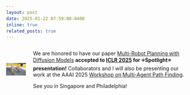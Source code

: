 ```yaml
---
layout: post
date: 2025-01-22 07:59:00-0400
inline: true
related_posts: true
---
```

<div style="display: flex; align-items: center; gap: 20px;">
  <div>    <img src="/assets/img/publication_preview/mmd_conveyor.gif" alt="MMD Conveyor Animation" style="width: 200px; height: auto;">
    </div>
  <div>
    <p>We are honored to have our paper <a href="https://multi-robot-diffusion.github.io/">Multi-Robot Planning with Diffusion Models</a> <b>accepted to <a href="https://iclr.cc/">ICLR 2025</a> for ⭐Spotlight⭐ presentation!</b>  Collaborators and I will also be presenting our work at the AAAI 2025 <a href="https://womapf.github.io/aaai-25/">Workshop on Multi-Agent Path Finding</a>.</p>
    <p>See you in Singapore and Philadelphia!</p>
  </div>
</div>
